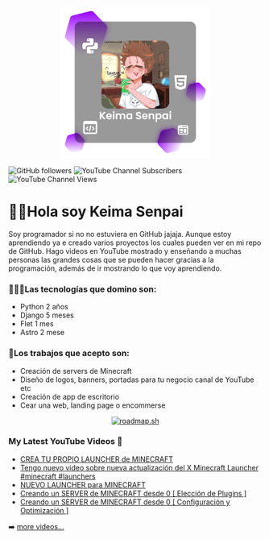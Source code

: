 <div align="center">
    <img src="./public/Logo.png" alt="KeimaSenpai" height="300">
</div>

![GitHub followers](https://img.shields.io/github/followers/KeimaSenpai?style=for-the-badge&label=GitHub%20Followers&color=%239900FF)
![YouTube Channel Subscribers](https://img.shields.io/youtube/channel/subscribers/UCgHO7K8MCGOFDsK_WTr5vdQ?style=for-the-badge&color=%23FC4850)
![YouTube Channel Views](https://img.shields.io/youtube/channel/views/UCgHO7K8MCGOFDsK_WTr5vdQ?style=for-the-badge&color=%23FC4850)



# 👋🏻Hola soy Keima Senpai

Soy programador si no no estuviera en GitHub jajaja. Aunque estoy aprendiendo ya e creado varios proyectos los cuales pueden ver en mi repo de GitHub. Hago videos en YouTube mostrado y enseñando a muchas personas las grandes cosas que se pueden hacer gracias a la programación, además de ir mostrando lo que voy aprendiendo.

### 👨🏻‍💻Las tecnologías que domino son:

- Python 2 años
- Django 5 meses
- Flet 1 mes
- Astro 2 mese

### 💼Los trabajos que acepto son:

- Creación de servers de Minecraft
- Diseño de logos, banners, portadas para tu negocio canal de YouTube etc
- Creación de app de escritorio
- Cear una web, landing page o encommerse

<div align="center">
    <a href="https://roadmap.sh"><img src="https://api.roadmap.sh/v1-badge/tall/660b945bda1671f986fd3d50?variant=dark" alt="roadmap.sh"/></a>
</div>

### My Latest YouTube Videos 🌱
<!-- YOUTUBE:START -->
- [CREA TU PROPIO LAUNCHER de MINECRAFT](https://www.youtube.com/watch?v=5FmjSubDRyw)
- [Tengo nuevo video sobre nueva actualización del X Minecraft Launcher #minecraft #launchers](https://www.youtube.com/watch?v=j0BC_Xdkrow)
- [NUEVO LAUNCHER para MINECRAFT](https://www.youtube.com/watch?v=3ql5j02x0IQ)
- [Creando un SERVER de MINECRAFT desde 0 [ Elección de Plugins ]](https://www.youtube.com/watch?v=WqCGpiXZo4A)
- [Creando un SERVER de MINECRAFT desde 0 [ Configuración y Optimización ]](https://www.youtube.com/watch?v=6WDioOgCmas)
<!-- YOUTUBE:END -->
➡️ [more videos...](https://www.youtube.com/c/AyushiRawat)
